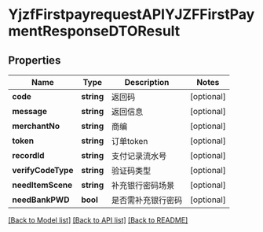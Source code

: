 # YjzfFirstpayrequestAPIYJZFFirstPaymentResponseDTOResult

## Properties
Name | Type | Description | Notes
------------ | ------------- | ------------- | -------------
**code** | **string** | 返回码 | [optional] 
**message** | **string** | 返回信息 | [optional] 
**merchantNo** | **string** | 商编 | [optional] 
**token** | **string** | 订单token | [optional] 
**recordId** | **string** | 支付记录流水号 | [optional] 
**verifyCodeType** | **string** | 验证码类型 | [optional] 
**needItemScene** | **string** | 补充银行密码场景 | [optional] 
**needBankPWD** | **bool** | 是否需补充银行密码 | [optional] 

[[Back to Model list]](../README.md#documentation-for-models) [[Back to API list]](../README.md#documentation-for-api-endpoints) [[Back to README]](../README.md)


